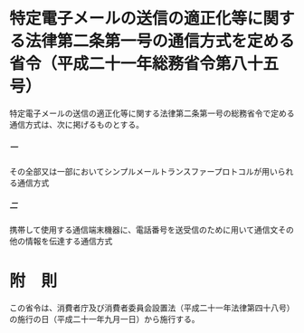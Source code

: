 # 特定電子メールの送信の適正化等に関する法律第二条第一号の通信方式を定める省令（平成二十一年総務省令第八十五号）
特定電子メールの送信の適正化等に関する法律第二条第一号の総務省令で定める通信方式は、次に掲げるものとする。
##### 一
その全部又は一部においてシンプルメールトランスファープロトコルが用いられる通信方式
##### 二
携帯して使用する通信端末機器に、電話番号を送受信のために用いて通信文その他の情報を伝達する通信方式
# 附　則
この省令は、消費者庁及び消費者委員会設置法（平成二十一年法律第四十八号）の施行の日（平成二十一年九月一日）から施行する。

